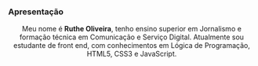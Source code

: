 ### Apresentação

<p align="center" "font-size="22px"> Meu nome é <strong>Ruthe Oliveira</strong>, tenho ensino superior em Jornalismo e formação técnica em Comunicação e Serviço Digital. Atualmente sou estudante de front end, com conhecimentos em Lógica de Programação, HTML5, CSS3 e JavaScript.
